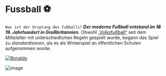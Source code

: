 # Fussball ⚽ 
`Was ist der Ursprung des Fußballs?` ***Der moderne Fußball entstand im ~~18~~ 19. Jahrhundert in Großbritannien.*** Obwohl [„Volksfußball“](https://www.football-stadiums.co.uk/images/Articles/folk-football/football-1750.jpg) seit dem *Mittelalter* mit unterschiedlichen Regeln gespielt wurde, begann das Spiel zu *standardisieren*, als es als Winterspiel an öffentlichen Schulen aufgenommen wurde.

[![Ronaldo](https://i.guim.co.uk/img/media/bc0e0017978134f94ca079c5a17f5a66fd94d312/0_200_3894_2337/master/3894.jpg?width=1200&height=1200&quality=85&auto=format&fit=crop&s=f359ae0512135d177abaf341a7ad322f)](https://en.wikipedia.org/wiki/Cristiano_Ronaldo)

![image](https://github.com/ShaheerBashiri/legendary-parakeet/assets/111045708/29029324-a2b8-460e-8972-ddb773d4e257)


